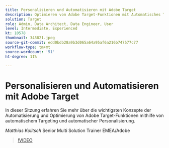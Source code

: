 ```yaml
---
title: Personalisieren und Automatisieren mit Adobe Target
description: Optimieren von Adobe Target-Funktionen mit Automatisches Targeting und automatischer Personalisierung
solution: Target
role: Admin, Data Architect, Data Engineer, User
level: Intermediate, Experienced
kt: 10578
thumbnail: 343821.jpeg
source-git-commit: edd0bdb28a9b3d065a64a95af6a216b747577c77
workflow-type: tm+mt
source-wordcount: '51'
ht-degree: 11%

---
```


# Personalisieren und Automatisieren mit Adobe Target

In dieser Sitzung erfahren Sie mehr über die wichtigsten Konzepte der Automatisierung und Optimierung von Adobe Target-Funktionen mithilfe von automatischem Targeting und automatischer Personalisierung.

*Matthias Kolitsch* Senior Multi Solution Trainer EMEA/Adobe

>[!VIDEO](https://video.tv.adobe.com/v/343821/?quality=12&learn=on)
